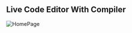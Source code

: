 ## Live Code Editor With Compiler
![](https://raw.github.com/rawbeen72/live-code-editor/main/screenshots/live1.png?raw=true "HomePage")
